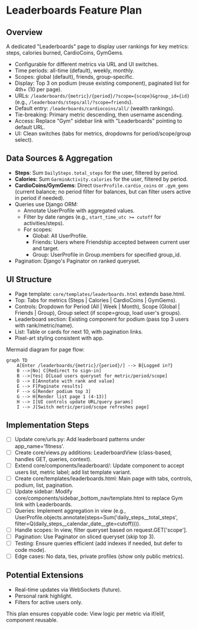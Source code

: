 # Leaderboards Feature Plan

## Overview
A dedicated "Leaderboards" page to display user rankings for key metrics: steps, calories burned, CardioCoins, GymGems. 
- Configurable for different metrics via URL and UI switches.
- Time periods: all-time (default), weekly, monthly.
- Scopes: global (default), friends, group-specific.
- Display: Top 3 on podium (reuse existing component), paginated list for 4th+ (10 per page).
- URLs: `/leaderboards/{metric}/{period}/?scope={scope}&group_id={id}` (e.g., `/leaderboards/steps/all/?scope=friends`).
- Default entry: `/leaderboards/cardiocoins/all/` (wealth rankings).
- Tie-breaking: Primary metric descending, then username ascending.
- Access: Replace "Gym" sidebar link with "Leaderboards" pointing to default URL.
- UI: Clean switches (tabs for metrics, dropdowns for period/scope/group select).

## Data Sources & Aggregation
- **Steps**: Sum `DailySteps.total_steps` for the user, filtered by period.
- **Calories**: Sum `GarminActivity.calories` for the user, filtered by period.
- **CardioCoins/GymGems**: Direct `UserProfile.cardio_coins` or `.gym_gems` (current balance; no period filter for balances, but can filter users active in period if needed).
- Queries use Django ORM:
  - Annotate UserProfile with aggregated values.
  - Filter by date ranges (e.g., `start_time_utc >= cutoff` for activities/steps).
  - For scopes:
    - Global: All UserProfile.
    - Friends: Users where Friendship accepted between current user and target.
    - Group: UserProfile in Group.members for specified group_id.
- Pagination: Django's Paginator on ranked queryset.

## UI Structure
- Page template: `core/templates/leaderboards.html` extends base.html.
- Top: Tabs for metrics (Steps | Calories | CardioCoins | GymGems).
- Controls: Dropdown for Period (All | Week | Month), Scope (Global | Friends | Group), Group select (if scope=group, load user's groups).
- Leaderboard section: Existing component for podium (pass top 3 users with rank/metric/name).
- List: Table or cards for next 10, with pagination links.
- Pixel-art styling consistent with app.

Mermaid diagram for page flow:
```mermaid
graph TD
    A[Enter /leaderboards/{metric}/{period}/] --> B{Logged in?}
    B -->|No| C[Redirect to sign-in]
    B -->|Yes| D[Load users queryset for metric/period/scope]
    D --> E[Annotate with rank and value]
    E --> F[Paginate results]
    F --> G[Render podium top 3]
    G --> H[Render list page 1 (4-13)]
    H --> I[UI controls update URL/query params]
    I --> J[Switch metric/period/scope refreshes page]
```

## Implementation Steps
- [ ] Update core/urls.py: Add leaderboard patterns under app_name='fitness'.
- [ ] Create core/views.py additions: LeaderboardView (class-based, handles GET, queries, context).
- [ ] Extend core/components/leaderboard/: Update component to accept users list, metric label; add list template variant.
- [ ] Create core/templates/leaderboards.html: Main page with tabs, controls, podium, list, pagination.
- [ ] Update sidebar: Modify core/components/sidebar_bottom_nav/template.html to replace Gym link with Leaderboards.
- [ ] Queries: Implement aggregation in view (e.g., UserProfile.objects.annotate(steps=Sum('daily_steps__total_steps', filter=Q(daily_steps__calendar_date__gte=cutoff)))).
- [ ] Handle scopes: In view, filter queryset based on request.GET['scope'].
- [ ] Pagination: Use Paginator on sliced queryset (skip top 3).
- [ ] Testing: Ensure queries efficient (add indexes if needed, but defer to code mode).
- [ ] Edge cases: No data, ties, private profiles (show only public metrics).

## Potential Extensions
- Real-time updates via WebSockets (future).
- Personal rank highlight.
- Filters for active users only.

This plan ensures copyable code: View logic per metric via if/elif, component reusable.